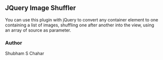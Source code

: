 ## JQuery Image Shuffler

You can use this plugin with jQuery to convert any container element to one containing a list of images, shuffling one after another into the view, using an array of source as parameter.

### Author

Shubham S Chahar
